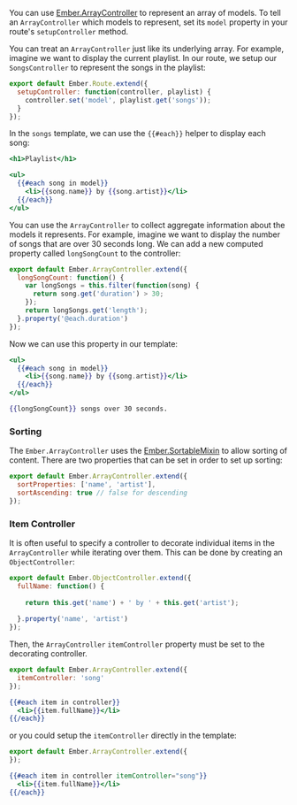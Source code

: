 You can use [Ember.ArrayController](http://emberjs.com/api/classes/Ember.ArrayController.html) to represent an array of models. To tell an
`ArrayController` which models to represent, set its `model` property
in your route's `setupController` method.

You can treat an `ArrayController` just like its underlying array. For
example, imagine we want to display the current playlist. In our route,
we setup our `SongsController` to represent the songs in the playlist:

```javascript {data-filename=app/routes/songs.js}
export default Ember.Route.extend({
  setupController: function(controller, playlist) {
    controller.set('model', playlist.get('songs'));
  }
});
```

In the `songs` template, we can use the `{{#each}}` helper to display
each song:

```handlebars {data-filename=app/templates/songs.hbs}
<h1>Playlist</h1>

<ul>
  {{#each song in model}}
    <li>{{song.name}} by {{song.artist}}</li>
  {{/each}}
</ul>
```

You can use the `ArrayController` to collect aggregate information about
the models it represents. For example, imagine we want to display the
number of songs that are over 30 seconds long. We can add a new computed
property called `longSongCount` to the controller:

```javascript {data-filename=app/controllers/songs.js}
export default Ember.ArrayController.extend({
  longSongCount: function() {
    var longSongs = this.filter(function(song) {
      return song.get('duration') > 30;
    });
    return longSongs.get('length');
  }.property('@each.duration')
});
```

Now we can use this property in our template:

```handlebars {data-filename=app/templates/songs.hbs}
<ul>
  {{#each song in model}}
    <li>{{song.name}} by {{song.artist}}</li>
  {{/each}}
</ul>

{{longSongCount}} songs over 30 seconds.
```

### Sorting

The `Ember.ArrayController` uses the [Ember.SortableMixin](http://emberjs.com/api/classes/Ember.SortableMixin.html) to allow sorting
of content. There are two properties that can be set in order to set up sorting:

```javascript {data-filename=app/controllers/songs.js}
export default Ember.ArrayController.extend({
  sortProperties: ['name', 'artist'],
  sortAscending: true // false for descending
});
```

### Item Controller

It is often useful to specify a controller to decorate individual items in
the `ArrayController` while iterating over them. This can be done by
creating an `ObjectController`:
 
```javascript {data-filename=app/controllers/song.js}
export default Ember.ObjectController.extend({
  fullName: function() {
 
    return this.get('name') + ' by ' + this.get('artist');
 
  }.property('name', 'artist')
});
```
 
Then, the `ArrayController` `itemController` property must be set to
the decorating controller.
 
```javascript {data-filename=app/controllers/songs.js}
export default Ember.ArrayController.extend({
  itemController: 'song'
});
```
 
```handlebars {data-filename=app/templates/songs.hbs}
{{#each item in controller}}
  <li>{{item.fullName}}</li>
{{/each}}
```
 
or you could setup the `itemController` directly in the template:
 
```javascript {data-filename=app/controllers/songs.js}
export default Ember.ArrayController.extend({
});
```
 
```handlebars {data-filename=app/templates/songs.hbs}
{{#each item in controller itemController="song"}}
  <li>{{item.fullName}}</li>
{{/each}}
```
